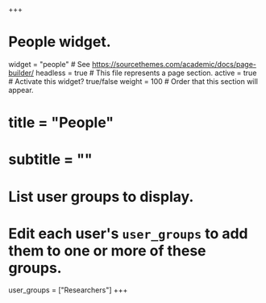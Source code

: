 +++
# People widget.
widget = "people"  # See https://sourcethemes.com/academic/docs/page-builder/
headless = true  # This file represents a page section.
active = true  # Activate this widget? true/false
weight = 100  # Order that this section will appear.

# title = "People"
# subtitle = ""

# List user groups to display.
#   Edit each user's `user_groups` to add them to one or more of these groups.
user_groups = ["Researchers"]
+++
